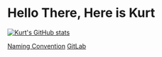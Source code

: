 # Hello There, Here is Kurt

[![Kurt's GitHub stats](https://github-readme-stats.vercel.app/api/top-langs/?username=karlosbubi&layout=donut&show_icons=true&theme=nord)](https://github.com/karlosbubi)

[Naming Convention](https://science.nasa.gov/solar-system/moons/)
[GitLab](https://gitlab.brunner.codes/karlosbubi/)
